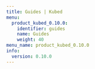 ```yaml
---
title: Guides | Kubed
menu:
  product_kubed_0.10.0:
    identifier: guides
    name: Guides
    weight: 40
menu_name: product_kubed_0.10.0
info:
  version: 0.10.0
---
```


